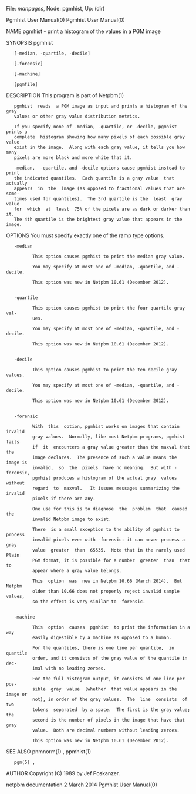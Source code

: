 File: *manpages*,  Node: pgmhist,  Up: (dir)

Pgmhist User Manual(0)                                  Pgmhist User Manual(0)



NAME
       pgmhist - print a histogram of the values in a PGM image


SYNOPSIS
       pgmhist

       [-median, -quartile, -decile]

       [-forensic]

       [-machine]

       [pgmfile]


DESCRIPTION
       This program is part of Netpbm(1)

       pgmhist  reads  a PGM image as input and prints a histogram of the gray
       values or other gray value distribution metrics.

       If you specify none of -median, -quartile, or -decile, pgmhist prints a
       complete  histogram showing how many pixels of each possible gray value
       exist in the image.  Along with each gray value, it tells you how  many
       pixels are more black and more white that it.

       -median,  -quartile, and -decile options cause pgmhist instead to print
       the indicated quantiles.  Each quantile is a gray value  that  actually
       appears  in  the  image (as opposed to fractional values that are some-
       times used for quantiles).  The 3rd quartile is the  least  gray  value
       for  which  at  least  75% of the pixels are as dark or darker than it.
       The 4th quartile is the brightest gray value that appears in the image.



OPTIONS
       You must specify exactly one of the ramp type options.


       -median

              This option causes pgmhist to print the median gray value.

              You may specify at most one of -median, -quartile, and -decile.

              This option was new in Netpbm 10.61 (December 2012).


       -quartile

              This option causes pgmhist to print the four quartile gray  val-
              ues.

              You may specify at most one of -median, -quartile, and -decile.

              This option was new in Netpbm 10.61 (December 2012).


       -decile

              This option causes pgmhist to print the ten decile gray values.

              You may specify at most one of -median, -quartile, and -decile.

              This option was new in Netpbm 10.61 (December 2012).


       -forensic

              With  this  option, pgmhist works on images that contain invalid
              gray values.  Normally, like most Netpbm programs, pgmhist fails
              if  it  encounters a gray value greater than the maxval that the
              image declares.  The presence of such a value means the image is
              invalid,  so  the  pixels  have no meaning.  But with -forensic,
              pgmhist produces a histogram of the actual gray  values  without
              regard  to  maxval.   It issues messages summarizing the invalid
              pixels if there are any.

              One use for this is to diagnose  the  problem  that  caused  the
              invalid Netpbm image to exist.

              There  is a small exception to the ability of pgmhist to process
              invalid pixels even with -forensic: it can never process a  gray
              value  greater  than  65535.  Note that in the rarely used Plain
              PGM format, it is possible for a number  greater  than  that  to
              appear where a gray value belongs.

              This  option  was  new in Netpbm 10.66 (March 2014).  But Netpbm
              older than 10.66 does not properly reject invalid sample values,
              so the effect is very similar to -forensic.


       -machine

              This  option  causes  pgmhist  to print the information in a way
              easily digestible by a machine as opposed to a human.

              For the quantiles, there is one line per quantile,  in  quantile
              order, and it consists of the gray value of the quantile in dec-
              imal with no leading zeroes.

              For the full histogram output, it consists of one line per  pos-
              sible  gray  value  (whether  that value appears in the image or
              not), in order of the gray values.  The  line  consists  of  two
              tokens  separated  by a space.  The first is the gray value; the
              second is the number of pixels in the image that have that  gray
              value.  Both are decimal numbers without leading zeroes.

              This option was new in Netpbm 10.61 (December 2012).





SEE ALSO
       pnmnorm(1) , ppmhist(1)

       pgm(5) ,


AUTHOR
       Copyright (C) 1989 by Jef Poskanzer.



netpbm documentation             2 March 2014           Pgmhist User Manual(0)
